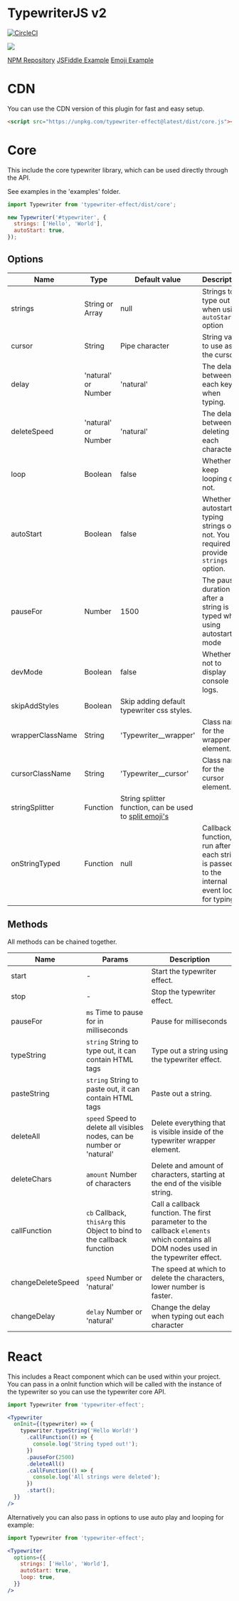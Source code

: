 # TypewriterJS v2

[![CircleCI](https://circleci.com/gh/tameemsafi/typewriterjs.svg?style=svg)](https://circleci.com/gh/tameemsafi/typewriterjs)

![](preview.gif)

[NPM Repository](https://npmjs.org/typewriter-effect)
[JSFiddle Example](https://jsfiddle.net/hzfxp2L9/)
[Emoji Example](https://codesandbox.io/s/typewriter-effect-emojis-pgz6e)

# CDN

You can use the CDN version of this plugin for fast and easy setup.

```html
<script src="https://unpkg.com/typewriter-effect@latest/dist/core.js"></script>
```

# Core

This include the core typewriter library, which can be used directly through the API.

See examples in the 'examples' folder.

```js
import Typewriter from 'typewriter-effect/dist/core';

new Typewriter('#typewriter', {
  strings: ['Hello', 'World'],
  autoStart: true,
});
```

## Options

| Name | Type | Default value | Description |
| --- | --- | --- | --- |
| strings | String or Array | null | Strings to type out when using ``autoStart`` option |
| cursor | String | Pipe character | String value to use as the cursor. |
| delay | 'natural' or Number | 'natural' | The delay between each key when typing. |
| deleteSpeed | 'natural' or Number | 'natural' | The delay between deleting each character. |
| loop | Boolean | false | Whether to keep looping or not. |
| autoStart | Boolean | false | Whether to autostart typing strings or not. You are required to provide ``strings`` option. |
| pauseFor | Number | 1500 | The pause duration after a string is typed when using autostart mode |
| devMode | Boolean | false | Whether or not to display console logs. |
| skipAddStyles | Boolean | Skip adding default typewriter css styles. |
| wrapperClassName | String | 'Typewriter__wrapper' | Class name for the wrapper element. |
| cursorClassName | String | 'Typewriter__cursor' | Class name for the cursor element. |
| stringSplitter | Function | String splitter function, can be used to [split emoji's](https://codesandbox.io/s/typewriter-effect-emojis-pgz6e) |
| onStringTyped | Function | null | Callback function, is run after each string is passed to the internal event loop for typing. |

## Methods

All methods can be chained together.

| Name | Params | Description |
| --- | --- | --- |
| start | - | Start the typewriter effect. |
| stop | - | Stop the typewriter effect. |
| pauseFor | ``ms`` Time to pause for in milliseconds | Pause for milliseconds |
| typeString | ``string`` String to type out, it can contain HTML tags | Type out a string using the typewriter effect. |
| pasteString | ``string`` String to paste out, it can contain HTML tags | Paste out a string. |
| deleteAll | ``speed`` Speed to delete all visibles nodes, can be number or 'natural' | Delete everything that is visible inside of the typewriter wrapper element. |
| deleteChars | ``amount`` Number of characters | Delete and amount of characters, starting at the end of the visible string. |
| callFunction | ``cb`` Callback, ``thisArg`` this Object to bind to the callback function | Call a callback function. The first parameter to the callback ``elements`` which contains all DOM nodes used in the typewriter effect. |
| changeDeleteSpeed | ``speed`` Number or 'natural' | The speed at which to delete the characters, lower number is faster. |
| changeDelay | ``delay`` Number or 'natural' | Change the delay when typing out each character |


# React

This includes a React component which can be used within your project. You can pass in a onInit function which will be called with the instance of the typewriter so you can use the typewriter core API.

```jsx
import Typewriter from 'typewriter-effect';

<Typewriter
  onInit={(typewriter) => {
    typewriter.typeString('Hello World!')
      .callFunction(() => {
        console.log('String typed out!');
      })
      .pauseFor(2500)
      .deleteAll()
      .callFunction(() => {
        console.log('All strings were deleted');
      })
      .start();
  }}
/>
```

Alternatively you can also pass in options to use auto play and looping for example:

```jsx
import Typewriter from 'typewriter-effect';

<Typewriter
  options={{
    strings: ['Hello', 'World'],
    autoStart: true,
    loop: true,
  }}
/>
```
